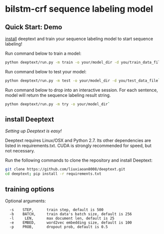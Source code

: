 # bilstm-crf sequence labeling model

## Quick Start: Demo

[install](#install) deeptext and train your sequence labeling model to start sequence labeling!

Run command below to train a model:
```bash
python deeptext/run.py -m train -o your/model_dir -d you/train_data_file -v your/valid_data_file`
```

Run command below to test your model:
```bash
python deeptext/run.py -m test -o your/model_dir -d you/test_data_file`
```

Run command below to drop into an interactive session. For each sentence, model will return the sequence labeling result string.
```bash
python deeptext/run.py -m try -o your/model_dir`
```

<h2 id="install">install Deeptext</h2>

_Setting up Deeptext is easy!_

Deeptext requires Linux/OSX and Python 2.7. Its other dependencies are listed in requirements.txt. CUDA is strongly recommended for speed, but not necessary.

Run the following commands to clone the repository and install Deeptext:

```bash
git clone https://github.com/liuxiaoan8008/deeptext.git
cd deeptext; pip install -r requirements.txt
```

## training options
Optional arguments:
```
  -s    STEP,      train step, default is 500
  -b    BATCH,     train data's batch size, default is 256
  -l     LEN,      max document len, default is 25
  -e    EMBED,     word2vec embedding size, default is 100
  -p    PROB,      dropout prob, default is 0.5
```
